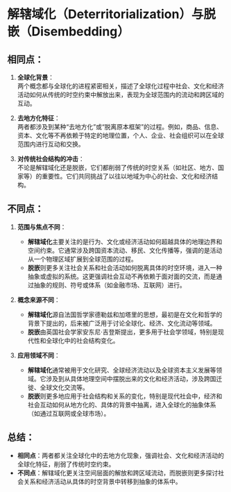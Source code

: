 # 解辖域化（Deterritorialization）与脱嵌（Disembedding）

## 相同点：
1. **全球化背景**：  
   两个概念都与全球化的进程紧密相关，描述了全球化过程中社会、文化和经济活动如何从传统的时空约束中解放出来，表现为全球范围内的流动和跨区域的互动。
   
2. **去地方化特征**：  
   两者都涉及到某种“去地方化”或“脱离原本框架”的过程。例如，商品、信息、资本、文化等不再依赖于特定的地理位置，个人、企业、社会组织可以在全球范围内进行互动和交换。

3. **对传统社会结构的冲击**：  
   不论是解辖域化还是脱嵌，它们都削弱了传统的时空关系（如社区、地方、国家等）的重要性。它们共同挑战了以往以地域为中心的社会、文化和经济结构。

## 不同点：
1. **范围与焦点不同**：
   - **解辖域化**主要关注的是行为、文化或经济活动如何超越具体的地理边界和空间约束。它通常涉及跨国资本流动、移民、文化传播等，强调的是活动从一个物理区域扩展到全球范围的过程。
   - **脱嵌**则更多关注社会关系和社会活动如何脱离具体的时空环境，进入一种抽象或虚拟的系统。这更强调社会互动不再依赖于面对面的交流，而是通过抽象的规则、符号或体系（如金融市场、互联网）进行。

2. **概念来源不同**：
   - **解辖域化**源自法国哲学家德勒兹和加塔里的思想，最初是在文化和哲学的背景下提出的，后来被广泛用于讨论全球化、经济、文化流动等领域。
   - **脱嵌**由英国社会学家安东尼·吉登斯提出，更多用于社会学领域，特别是现代性和全球化中的社会结构变化。

3. **应用领域不同**：
   - **解辖域化**通常被用于文化研究、全球经济流动以及全球资本主义发展等领域。它涉及到从具体地理空间中摆脱出来的文化和经济活动，涉及跨国迁徙、全球文化交流等。
   - **脱嵌**则更多地应用于社会结构和关系的变化，特别是现代社会中，经济和社会互动如何从地方化的、具体的背景中抽离，进入全球化的抽象体系（如通过互联网或全球市场）。

## 总结：
- **相同点**：两者都关注全球化中的去地方化现象，强调社会、文化和经济活动的全球化特征，削弱了传统时空约束。
- **不同点**：解辖域化更关注空间层面的解放和跨区域流动，而脱嵌则更多探讨社会关系和经济活动从具体的时空背景中转移到抽象的体系中。